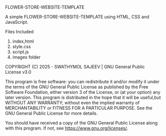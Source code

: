 FLOWER-STORE-WEBSITE-TEMPLATE

A simple FLOWER-STORE-WEBSITE-TEMPLATE using HTML, CSS and JavaScript.

Files Included

1. index,html
2. style.css
3. script.js
4. images folder

COPYRIGHT (C) 2025 - SWATHYMOL SAJEEV | GNU General Public License v3.0

This program is free software: you can redistribute it and/or modify it under the terms of the GNU General Public License as published by the Free Software Foundation, either version 3 of the License, or (at your option) any later version. This program is distributed in the hope that it will be useful,but WITHOUT ANY WARRANTY; without even the implied warranty of MERCHANTABILITY or FITNESS FOR A PARTICULAR PURPOSE. See the GNU General Public License for more details.

You should have received a copy of the GNU General Public License along with this program. If not, see https://www.gnu.org/licenses/.
